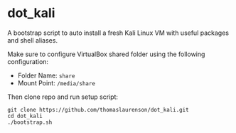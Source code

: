 # dot_kali

A bootstrap script to auto install a fresh Kali Linux VM with useful packages and shell aliases.

Make sure to configure VirtualBox shared folder using the following configuration:

- Folder Name: `share`
- Mount Point: `/media/share`

Then clone repo and run setup script:

```none
git clone https://github.com/thomaslaurenson/dot_kali.git
cd dot_kali
./bootstrap.sh
```
